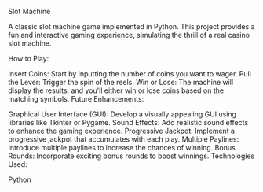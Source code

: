 Slot Machine

A classic slot machine game implemented in Python. This project provides a fun and interactive gaming experience, simulating the thrill of a real casino slot machine.

How to Play:

Insert Coins: Start by inputting the number of coins you want to wager.
Pull the Lever: Trigger the spin of the reels.
Win or Lose: The machine will display the results, and you'll either win or lose coins based on the matching symbols.
Future Enhancements:

Graphical User Interface (GUI): Develop a visually appealing GUI using libraries like Tkinter or Pygame.
Sound Effects: Add realistic sound effects to enhance the gaming experience.
Progressive Jackpot: Implement a progressive jackpot that accumulates with each play.
Multiple Paylines: Introduce multiple paylines to increase the chances of winning.
Bonus Rounds: Incorporate exciting bonus rounds to boost winnings.
Technologies Used:

Python
